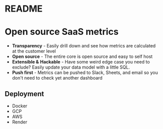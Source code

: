 # README

# Open source SaaS metrics

- **Transparency** - Easily drill down and see how metrics are calculated at the customer level
- **Open source** - The entire core is open source and easy to self host
- **Extensible &** **Hackable** - Have some weird edge case you need to exclude? Easily update your data model with a little SQL.
- **Push first** - Metrics can be pushed to Slack, Sheets, and email so you don't need to check yet another dashboard

## Deployment

* Docker
* GCP
* AWS
* Render

